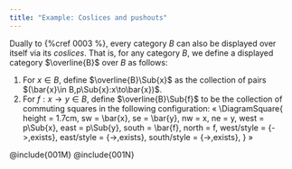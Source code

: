 ```yaml
---
title: "Example: Coslices and pushouts"
---
```


Dually to {%cref 0003 %}, every category $B$ can also be displayed over itself via its
*coslices*. That is, for any category $B$, we define a displayed category
$\overline{B}$ over $B$ as follows:
1. For $x\in B$, define $\overline{B}\Sub{x}$ as the collection of pairs
   $(\bar{x}\in B,p\Sub{x}:x\to\bar{x})$.
2. For $f : x\to y\in B$, define $\overline{B}\Sub{f}$ to be the collection of
   commuting squares in the following configuration:
«
  \DiagramSquare{
    height = 1.7cm,
    sw = \bar{x},
    se = \bar{y},
    nw = x,
    ne = y,
    west = p\Sub{x},
    east = p\Sub{y},
    south = \bar{f},
    north = f,
    west/style = {->,exists},
    east/style = {->,exists},
    south/style = {->,exists},
  }
»

@include{001M}
@include{001N}
